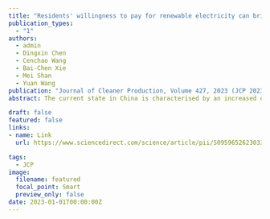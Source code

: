 ```yaml
---
title: "Residents' willingness to pay for renewable electricity can bridge the gap in financing for renewable electricity development in China" 
publication_types:
  - "1"
authors:
  - admin
  - Dingxin Chen
  - Cenchao Wang
  - Bai-Chen Xie
  - Mei Shan
  - Yuan Wang
publication: "Journal of Cleaner Production, Volume 427, 2023 (JCP 2023)"
abstract: The current state in China is characterised by an increased demand for renewable electricity due to energy shortage and emission reduction targets. This study utilises the contingent valuation method (CVM) to investigate provincial residents' willingness to pay (WTP) for renewable electricity and employs the geographically weighted regression (GWR) model to analyse the spatial heterogeneity of influencing factors. The average WTP for renewable electricity among Chinese residents is 0.85 yuan/kWh, surpassing the current electricity price of 0.5 yuan/kWh. Reducing air pollution and the occurrence of haze is prioritised by residents (66.89%), followed by saving fossil energy and avoiding energy crises (10.09%), and reducing carbon emission and mitigating climate change (22.04%). Chinese residents pay more attention to the immediate impacts of renewable electricity on personal well-being and quality of life. Factors such as economic status, education background, air quality, health concerns, and environmental crisis awareness significantly influence WTP, with spatial disparities further compounding these effects. Sensitivity to economic level and air quality was observed in the southeast, while the southwest showed sensitivity to air quality, and the northwest exhibited sensitivity to environmental awareness. These findings suggest that residents' adoption of renewable electricity could partially alleviate China's funding gap in this sector. Recognising the factors that shape WTP provides a strategic pathway to enhance residents' financial support for renewable electricity initiatives.

draft: false
featured: false
links:
- name: Link
  url: https://www.sciencedirect.com/science/article/pii/S0959652623033747

tags:
  - JCP
image:
  filename: featured
  focal_point: Smart
  preview_only: false
date: 2023-01-01T00:00:00Z
---
```


